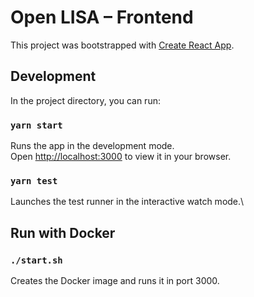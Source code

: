 # Open LISA – Frontend

This project was bootstrapped with [Create React App](https://github.com/facebook/create-react-app).

## Development

In the project directory, you can run:

### `yarn start`

Runs the app in the development mode.\
Open [http://localhost:3000](http://localhost:3000) to view it in your browser.

### `yarn test`

Launches the test runner in the interactive watch mode.\

## Run with Docker

### `./start.sh`

Creates the Docker image and runs it in port 3000.
